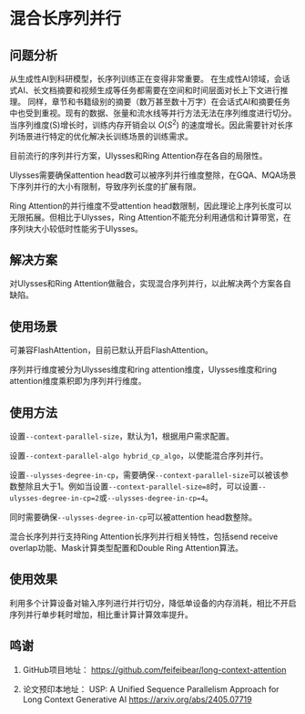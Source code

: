 # 混合长序列并行

## 问题分析

从生成性AI到科研模型，长序列训练正在变得非常重要。 在生成性AI领域，会话式AI、长文档摘要和视频生成等任务都需要在空间和时间层面对长上下文进行推理。 同样，章节和书籍级别的摘要（数万甚至数十万字）在会话式AI和摘要任务中也受到重视。现有的数据、张量和流水线等并行方法无法在序列维度进行切分。当序列维度(S)增长时，训练内存开销会以 $O$($S^2$) 的速度增长。因此需要针对长序列场景进行特定的优化解决长训练场景的训练需求。

目前流行的序列并行方案，Ulysses和Ring Attention存在各自的局限性。

Ulysses需要确保attention head数可以被序列并行维度整除，在GQA、MQA场景下序列并行的大小有限制，导致序列长度的扩展有限。

Ring Attention的并行维度不受attention head数限制，因此理论上序列长度可以无限拓展。但相比于Ulysses，Ring Attention不能充分利用通信和计算带宽，在序列块大小较低时性能劣于Ulysses。

## 解决方案
对Ulysses和Ring Attention做融合，实现混合序列并行，以此解决两个方案各自缺陷。

## 使用场景

可兼容FlashAttention，目前已默认开启FlashAttention。

序列并行维度被分为Ulysses维度和ring attention维度，Ulysses维度和ring attention维度乘积即为序列并行维度。

## 使用方法

设置`--context-parallel-size`，默认为1，根据用户需求配置。

设置`--context-parallel-algo hybrid_cp_algo`，以使能混合序列并行。

设置`--ulysses-degree-in-cp`，需要确保`--context-parallel-size`可以被该参数整除且大于1。例如当设置`--context-parallel-size=8`时，可以设置`--ulysses-degree-in-cp=2`或`--ulysses-degree-in-cp=4`。

同时需要确保`--ulysses-degree-in-cp`可以被attention head数整除。

混合长序列并行支持Ring Attention长序列并行相关特性，包括send receive overlap功能、Mask计算类型配置和Double Ring Attention算法。

## 使用效果

利用多个计算设备对输入序列进行并行切分，降低单设备的内存消耗，相比不开启序列并行单步耗时增加，相比重计算计算效率提升。

## 鸣谢

1. GitHub项目地址：
https://github.com/feifeibear/long-context-attention

2. 论文预印本地址：
USP: A Unified Sequence Parallelism Approach for Long Context Generative AI
https://arxiv.org/abs/2405.07719
